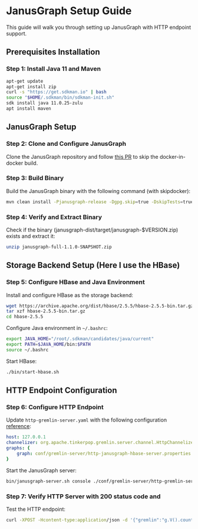 # JanusGraph Setup Guide

This guide will walk you through setting up JanusGraph with HTTP endpoint support.

## Prerequisites Installation
### Step 1: Install Java 11 and Maven
```bash
apt-get update
apt-get install zip
curl -s "https://get.sdkman.io" | bash
source "$HOME/.sdkman/bin/sdkman-init.sh"
sdk install java 11.0.25-zulu
apt install maven
```

## JanusGraph Setup
### Step 2: Clone and Configure JanusGraph
Clone the JanusGraph repository and follow [this PR](https://github.com/JanusGraph/janusgraph/pull/4694/files) to skip the docker-in-docker build.

### Step 3: Build Binary
Build the JanusGraph binary with the following command (with skipdocker):
```bash
mvn clean install -Pjanusgraph-release -Dgpg.skip=true -DskipTests=true -Pskip-docker
```

### Step 4: Verify and Extract Binary
Check if the binary (janusgraph-dist/target/janusgraph-$VERSION.zip) exists and extract it:
```bash
unzip janusgraph-full-1.1.0-SNAPSHOT.zip
```

## Storage Backend Setup (Here I use the HBase)
### Step 5: Configure HBase and Java Environment
Install and configure HBase as the storage backend:
```bash
wget https://archive.apache.org/dist/hbase/2.5.5/hbase-2.5.5-bin.tar.gz
tar xzf hbase-2.5.5-bin.tar.gz
cd hbase-2.5.5
```

Configure Java environment in `~/.bashrc`:
```bash
export JAVA_HOME="/root/.sdkman/candidates/java/current"
export PATH=$JAVA_HOME/bin:$PATH
source ~/.bashrc
```

Start HBase:
```bash
./bin/start-hbase.sh
```

## HTTP Endpoint Configuration
### Step 6: Configure HTTP Endpoint
Update `http-gremlin-server.yaml` with the following configuration [reference](https://docs.janusgraph.org/operations/server/#janusgraph-server-as-a-http-endpoint):
```yaml
host: 127.0.0.1
channelizer: org.apache.tinkerpop.gremlin.server.channel.HttpChannelizer
graphs: { 
    graph: conf/gremlin-server/http-janusgraph-hbase-server.properties
}
```

Start the JanusGraph server:
```bash
bin/janusgraph-server.sh console ./conf/gremlin-server/http-gremlin-server.yaml
```

### Step 7: Verify HTTP Server with 200 status code and 
Test the HTTP endpoint:
```bash
curl -XPOST -Hcontent-type:application/json -d '{"gremlin":"g.V().count()"}' http://127.0.0.1:8182
```